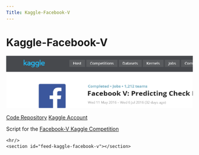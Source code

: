 ```yaml
---
Title: Kaggle-Facebook-V
---
```


<div id="main">
  <div class="inner">
    <h1>Kaggle-Facebook-V</h1>
    <span class="image main"><img src="./themes/phantom/images/projects/kaggle-facebook-vbanner.png" alt="" /></span>
    <p><a href="https://github.com/rmcminn/Kaggle-Facebook-V/" class="button special icon fa-github">Code Repository</a>
    <a href="https://www.kaggle.com/mcminnra" class="button special icon fa-Kaggle">Kaggle Account</a></p>
    <p>Script for the <a href="https://www.kaggle.com/c/facebook-v-predicting-check-ins">Facebook-V Kaggle Competition</a></p>

    <hr/>
    <section id="feed-kaggle-facebook-v"></section>
  </div>
</div>
